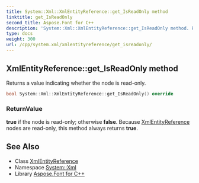```yaml
---
title: System::Xml::XmlEntityReference::get_IsReadOnly method
linktitle: get_IsReadOnly
second_title: Aspose.Font for C++
description: 'System::Xml::XmlEntityReference::get_IsReadOnly method. Returns a value indicating whether the node is read-only in C++.'
type: docs
weight: 300
url: /cpp/system.xml/xmlentityreference/get_isreadonly/
---
```

## XmlEntityReference::get_IsReadOnly method


Returns a value indicating whether the node is read-only.

```cpp
bool System::Xml::XmlEntityReference::get_IsReadOnly() override
```


### ReturnValue

**true** if the node is read-only; otherwise **false**. Because [XmlEntityReference](../) nodes are read-only, this method always returns **true**.

## See Also

* Class [XmlEntityReference](../)
* Namespace [System::Xml](../../)
* Library [Aspose.Font for C++](../../../)
